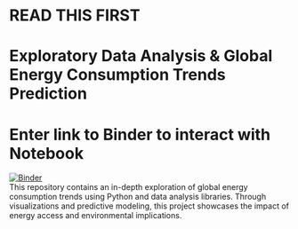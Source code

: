 # READ THIS FIRST
# Exploratory Data Analysis & Global Energy Consumption Trends Prediction
# Enter link to Binder to interact with Notebook
[![Binder](https://mybinder.org/badge_logo.svg)](https://mybinder.org/v2/gh/PatrykPiesiak/edaportfolioproject/main)
<br>This repository contains an in-depth exploration of global energy consumption trends using Python and data analysis libraries. Through visualizations and predictive modeling, this project showcases the impact of energy access and environmental implications.
